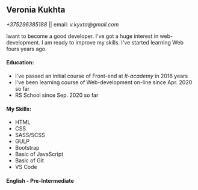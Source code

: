 ## Veronia Kukhta
_+375296385188_ || email: _v.kyxta@gmail.com_

Iwant to become a good developer. I've got a huge interest in web-development. I am ready to improve my skills.
I've started learning Web fours years ago.

#### Education: 

* I've passed an initial course of Front-end at _It-academy_ in 2016 years
* I've been learning course of Web-development on-line since Apr. 2020 so far
* RS School since Sep. 2020 so far
		
#### My Skills:

* HTML
* CSS
* SASS/SCSS
* GULP
* Bootstrap
* Basic of JavaScript
* Basic of Git
* VS Code
		
#### English - Pre-Intermediate		
	

